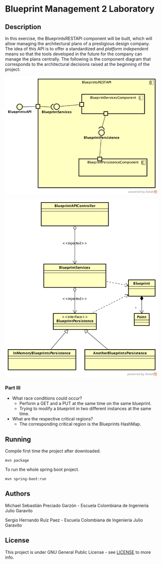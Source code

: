 
# Blueprint Management 2 Laboratory


## Description

In this exercise, the BlueprintsRESTAPI component will be built, which will allow managing the architectural plans of a prestigious design company. The idea of this API is to offer a standardized and _platform independent_ means so that the tools developed in the future for the company can manage the plans centrally. The following is the component diagram that corresponds to the architectural decisions raised at the beginning of the project:

![Components Diagram](https://github.com/Sergyo97/Lab6_ARSW_BlueprintManagement2/blob/master/img/CompDiag.png)

![Class Diagram](https://github.com/Sergyo97/Lab6_ARSW_BlueprintManagement2/blob/master/img/ClassDiagram.png)

### Part III

 - What race conditions could occur?
	 - Perform a GET and a PUT at the same time on the same blueprint.
	 - Trying to modify a blueprint in two different instances at the same time.
 - What are the respective critical regions?
	 - The corresponding critical region is the Blueprints HashMap.

## Running

Compile first time the project after downloaded.

    mvn package
    
To run the whole spring boot project.

    mvn spring-boot:run

## Authors
Michael Sebastián Preciado Garzón - Escuela Colombiana de Ingeniería Julio Garavito

Sergio Hernando Ruiz Paez - Escuela Colombiana de Ingeniería Julio Garavito

## License
This project is under GNU General Public License - see  [LICENSE](https://github.com/Sergyo97/Lab6_ARSW_BlueprintManagement2/blob/master/LICENSE) to more info.